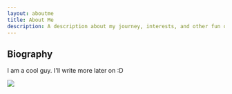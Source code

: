 ```yaml
---
layout: aboutme
title: About Me
description: A description about my journey, interests, and other fun quirks. 
---
```


## Biography

I am a cool guy. I'll write more later on :D

<body>
<div id="slideshow">
	<img src="http://placehold.it/300x200&text=foo1.jpg">
	<img src="http://placehold.it/300x200&text=foo2.jpg" style="display: none">
	<img src="http://placehold.it/300x200&text=foo3.jpg" style="display: none">
	<img src="http://placehold.it/300x200&text=foo4.jpg" style="display: none">
	<img src="http://placehold.it/300x200&text=foo5.jpg" style="display: none">
</div>
<script>
var slideshow = document.getElementById('slideshow');
var slides = slideshow.getElementsByTagName('img');
var idx = 0;
function changeSlide() {
	slides[idx].style.display = 'none';
	idx = (idx + 1) % slides.length;
	slides[idx].style.display = 'block';
}
setInterval(changeSlide, 3000);
</script>
</body>
